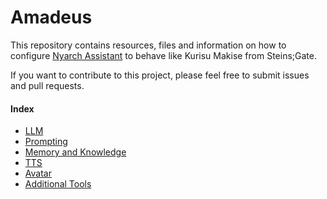 # Amadeus

This repository contains resources, files and information on how to configure [Nyarch Assistant](https://github.com/NyarchLinux/NyarchAssistant) to behave like Kurisu Makise from Steins;Gate.

If you want to contribute to this project, please feel free to submit issues and pull requests.

#### Index
- [LLM]()
- [Prompting]()
- [Memory and Knowledge]()
- [TTS]()
- [Avatar]()
- [Additional Tools]()

